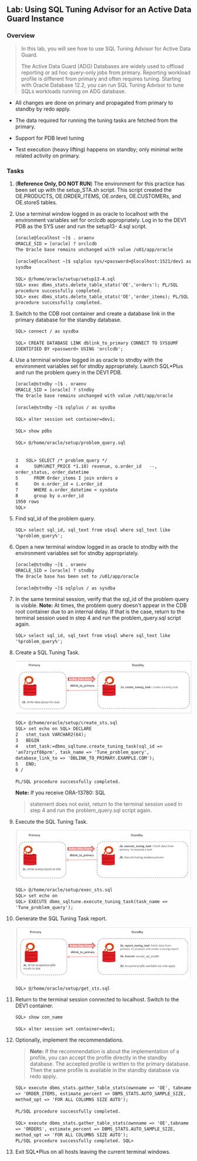 Lab: Using SQL Tuning Advisor for an Active Data Guard Instance
---------------------------------------------------------------

### Overview

> In this lab, you will see how to use SQL Tuning Advisor for
> Active Data Guard.
>
> The Active Data Guard (ADG) Databases are widely used to offload
> reporting or ad hoc query-only jobs from primary. Reporting workload
> profile is different from primary and often requires tuning. Starting
> with Oracle Database 12.2, you can run SQL Tuning Advisor to tune SQLs
> workloads running on ADG database.

-   All changes are done on primary and propagated from primary to
    standby by redo apply.

-   The data required for running the tuning tasks are fetched from the
    primary.

-   Support for PDB level tuning

-   Test execution (heavy lifting) happens on standby; only minimal
    write related activity on primary.

### Tasks

1.  (**Reference Only, DO NOT RUN**) The environment for this practice
    has been set up with the setup\_STA.sh script. This script created
    the OE.PRODUCTS, OE.ORDER\_ITEMS, OE.orders, OE.CUSTOMERs, and
    OE.storeS tables.

2.  Use a terminal window logged in as oracle to localhost with the
    environment variables set for orclcdb appropriately. Log in to the
    DEV1 PDB as the SYS user and run the setup13- 4.sql script.

    ```
    [oracle@localhost ~]$ . oraenv
    ORACLE_SID = [oracle] ? orclcdb
    The Oracle base remains unchanged with value /u01/app/oracle

    [oracle@localhost ~]$ sqlplus sys/<password>@localhost:1521/dev1 as sysdba

    SQL> @/home/oracle/setup/setup13-4.sql
    SQL> exec dbms_stats.delete_table_stats('OE','orders'); PL/SQL procedure successfully completed.
    SQL> exec dbms_stats.delete_table_stats('OE','order_items); PL/SQL procedure successfully completed.
    ```

3.  Switch to the CDB root container and create a database link in the
    primary database for the standby database.

    ```
    SQL> connect / as sysdba

    SQL> CREATE DATABASE LINK dblink_to_primary CONNECT TO SYS$UMF IDENTIFIED BY <password> USING 'orclcdb';
    ```

4.  Use a terminal window logged in as oracle to stndby with the
    environment variables set for stndby appropriately. Launch SQL\*Plus
    and run the problem query in the DEV1 PDB.

    ```
    [oracle@stndby ~]$ . oraenv
    ORACLE_SID = [oracle] ? stndby
    The Oracle base remains unchanged with value /u01/app/oracle 

    [oracle@stndby ~]$ sqlplus / as sysdba

    SQL> alter session set container=dev1;

    SQL> show pdbs

    SQL> @/home/oracle/setup/problem_query.sql

    
    3	SQL> SELECT /* problem_query */
    4	   SUM(UNIT_PRICE *1.10) revenue, o.order_id   --, order_status, order_datetime
    5	   FROM Order_items I join orders o
    6	   On o.order_id = i.order_id
    7	   WHERE o.order_datetime < sysdate
    8	   group by o.order_id          
    1950 rows
    SQL>
    ```

5.  Find sql\_id of the problem query.

    ```
    SQL> select sql_id, sql_text from v$sql where sql_text like '%problem_query%';
    ```

6.  Open a new terminal window logged in as oracle to stndby with the
    environment variables set for stndby appropriately.

    ```
    [oracle@stndby ~]$ . oraenv
    ORACLE_SID = [oracle] ? stndby
    The Oracle base has been set to /u01/app/oracle 
    
    [oracle@stndby ~]$ sqlplus / as sysdba
    ```

7.  In the same terminal session, verify that the sql\_id of the problem
    query is visible. **Note:** At times, the problem query doesn't
    appear in the CDB root container due to an internal delay. If that
    is the case, return to the terminal session used in step 4 and run
    the problem\_query.sql script again.

    ```
    SQL> select sql_id, sql_text from v$sql where sql_text like '%problem_query%';
    ```

8.  Create a SQL Tuning Task.

    ![](./images/25.png)

    ```
    SQL> @/home/oracle/setup/create_sts.sql
    SQL> set echo on SQL> DECLARE
    2	stmt_task VARCHAR2(64);
    3	BEGIN
    4	stmt_task:=dbms_sqltune.create_tuning_task(sql_id => 'an7zryzf86prm', task_name => 'Tune_problem_query', database_link_to => 'DBLINK_TO_PRIMARY.EXAMPLE.COM');
    5	END;
    6 /

    PL/SQL procedure successfully completed.
    ```

    **Note:** If you receive ORA-13780: SQL
    > statement does not exist, return to the terminal session used in step
    > 4 and run the problem\_query.sql script again.

9.  Execute the SQL Tuning Task.

    ![](./images/26.png)

    ```
    SQL> @/home/oracle/setup/exec_sts.sql
    SQL> set echo on
    SQL> EXECUTE dbms_sqltune.execute_tuning_task(task_name => 'Tune_problem_query');
    ```

10. Generate the SQL Tuning Task report.

    ![](./images/27.png)

    ```
    SQL> @/home/oracle/setup/get_sts.sql
    ```

11. Return to the terminal session connected to localhost. Switch to the DEV1 container.

    ```
    SQL> show con_name

    SQL> alter session set container=dev1;
    ```

12. Optionally, implement the recommendations.

    > **Note:** If the recommendation is about the implementation of a
    > profile, you can accept the profile directly in the standby database.
    > The accepted profile is written to the primary database. Then the same
    > profile is available in the standby database via redo apply.

    ```
    SQL> execute dbms_stats.gather_table_stats(ownname => 'OE', tabname => 'ORDER_ITEMS, estimate_percent => DBMS_STATS.AUTO_SAMPLE_SIZE, method_opt => 'FOR ALL COLUMNS SIZE AUTO');

    PL/SQL procedure successfully completed.

    SQL> execute dbms_stats.gather_table_stats(ownname => 'OE',tabname => 'ORDERS', estimate_percent => DBMS_STATS.AUTO_SAMPLE_SIZE, method_opt => 'FOR ALL COLUMNS SIZE AUTO');
    PL/SQL procedure successfully completed. SQL>
    ```

13. Exit SQL\*Plus on all hosts leaving the current terminal windows.
